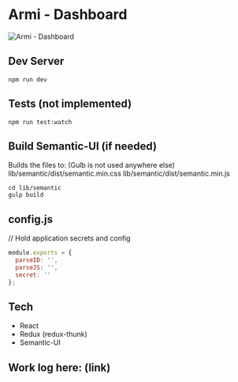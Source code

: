 # Armi - Dashboard

![Armi - Dashboard](https://drive.google.com/uc?export=download&id=0BwWdduICTQArbDlwNVd0aW9Rd2c)

## Dev Server

```
npm run dev
```

## Tests (not implemented)

```
npm run test:watch
```

## Build Semantic-UI (if needed)
Builds the files to: (Gulb is not used anywhere else)
lib/semantic/dist/semantic.min.css
lib/semantic/dist/semantic.min.js

```
cd lib/semantic
gulp build
```

## config.js

// Hold application secrets and config

```js
module.exports = {
  parseID: '',
  parseJS: '',
  secret: ''
};
```

## Tech

- React
- Redux (redux-thunk)
- Semantic-UI

## Work log here: (link)
